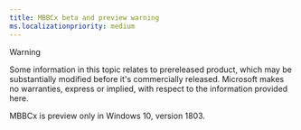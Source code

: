 ```yaml
---
title: MBBCx beta and preview warning
ms.localizationpriority: medium
---
```

> [!WARNING]
> Some information in this topic relates to prereleased product, which may be substantially modified before it's commercially released. Microsoft makes no warranties, express or implied, with respect to the information provided here.
>
> MBBCx is preview only in Windows 10, version 1803.
